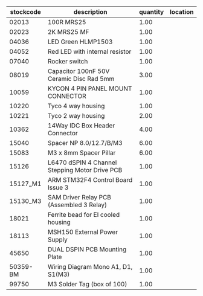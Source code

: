 |stockcode|description|quantity|location|
|---------|-----------|--------|--------|
|02013|100R MRS25|1.00||
|02023|2K MRS25 MF|1.00||
|04036|LED Green HLMP1503|1.00||
|04052|Red LED with internal resistor|1.00||
|07040|Rocker switch|1.00||
|08019|Capacitor 100nF 50V Ceramic Disc Rad 5mm|3.00||
|10059|KYCON 4 PIN PANEL MOUNT CONNECTOR|1.00||
|10220|Tyco 4 way housing|1.00||
|10221|Tyco 2 way housing|2.00||
|10362|14Way IDC Box Header Connector|4.00||
|15040|Spacer NP 8.0/12.7/B/M3|6.00||
|15083|M3 x 8mm Spacer Pillar|6.00||
|15126|L6470 dSPIN 4 Channel Stepping Motor Drive PCB|1.00||
|15127_M1|ARM STM32F4 Control Board Issue 3|1.00||
|15130_M3|SAM Driver Relay PCB (Assembled 3 Relay)|1.00||
|18021|Ferrite bead for EI cooled housing|1.00||
|18113|MSH150 External Power Supply|1.00||
|45650|DUAL DSPIN PCB Mounting Plate|1.00||
|50359-BM|Wiring Diagram Mono A1, D1, S1(M3)|1.00||
|99750|M3 Solder Tag (box of 100)|1.00||
